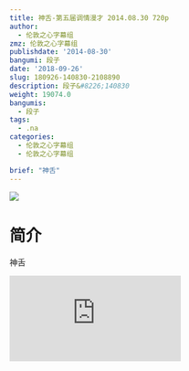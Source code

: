 ```yaml
---
title: 神舌-第五届调情漫才 2014.08.30 720p
author:
  - 伦敦之心字幕组
zmz: 伦敦之心字幕组
publishdate: '2014-08-30'
bangumi: 段子
date: '2018-09-26'
slug: 180926-140830-2108890
description: 段子&#8226;140830
weight: 19074.0
bangumis:
  - 段子
tags:
  - .na
categories:
  - 伦敦之心字幕组
  - 伦敦之心字幕组

brief: "神舌"
---
```

![](https://i.imgur.com/ulc7nb8.jpg)
# 简介  
神舌  
<div class ="resp-container">
<iframe class="testiframe" src="https://www.fantasy.tv/videoAd/videoAd.html?id=2108890&channelId=559535&code=6c4cb68291f9d908a1646ceb27f4a555" frameborder=0 allowfullscreen="true" ></iframe>
</div>

